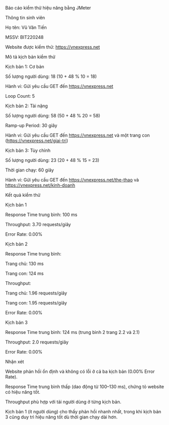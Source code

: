 Báo cáo kiểm thử hiệu năng bằng JMeter

Thông tin sinh viên

Họ tên: Vũ Văn Tiến

MSSV: BIT220248

Website được kiểm thử: https://vnexpress.net

Mô tả kịch bản kiểm thử

Kịch bản 1: Cơ bản

Số lượng người dùng: 18 (10 + 48 % 10 = 18)

Hành vi: Gửi yêu cầu GET đến https://vnexpress.net

Loop Count: 5

Kịch bản 2: Tải nặng

Số lượng người dùng: 58 (50 + 48 % 20 = 58)

Ramp-up Period: 30 giây

Hành vi: Gửi yêu cầu GET đến https://vnexpress.net và một trang con (https://vnexpress.net/giai-tri)

Kịch bản 3: Tùy chỉnh

Số lượng người dùng: 23 (20 + 48 % 15 = 23)

Thời gian chạy: 60 giây

Hành vi: Gửi yêu cầu GET đến https://vnexpress.net/the-thao và https://vnexpress.net/kinh-doanh

Kết quả kiểm thử

Kịch bản 1

Response Time trung bình: 100 ms

Throughput: 3.70 requests/giây

Error Rate: 0.00%

Kịch bản 2

Response Time trung bình:

Trang chủ: 130 ms

Trang con: 124 ms

Throughput:

Trang chủ: 1.96 requests/giây

Trang con: 1.95 requests/giây

Error Rate: 0.00%

Kịch bản 3

Response Time trung bình: 124 ms (trung bình 2 trang 2.2 và 2.1)

Throughput: 2.0 requests/giây

Error Rate: 0.00%

Nhận xét

Website phản hồi ổn định và không có lỗi ở cả ba kịch bản (0.00% Error Rate).

Response Time trung bình thấp (dao động từ 100–130 ms), chứng tỏ website có hiệu năng tốt.

Throughput phù hợp với tải người dùng ở từng kịch bản.

Kịch bản 1 (ít người dùng) cho thấy phản hồi nhanh nhất, trong khi kịch bản 3 cũng duy trì hiệu năng tốt dù thời gian chạy dài hơn.
